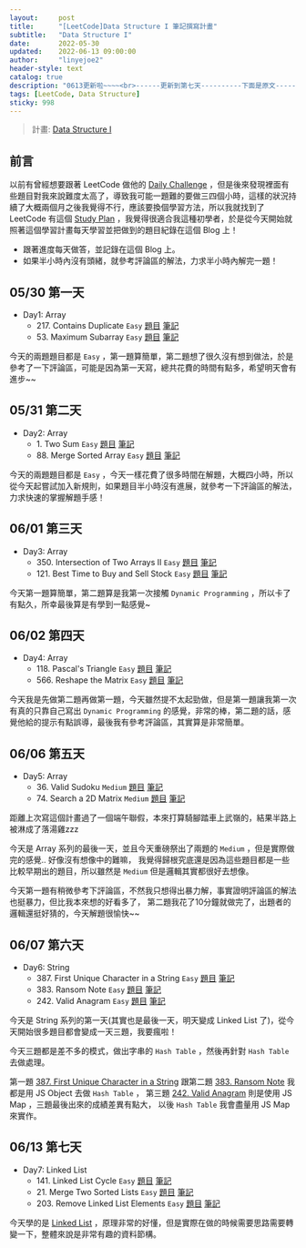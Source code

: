 ```yaml
---
layout:     post
title:      "[LeetCode]Data Structure I 筆記撰寫計畫"
subtitle:   "Data Structure I"
date:       2022-05-30
updated:    2022-06-13 09:00:00
author:     "linyejoe2"
header-style: text
catalog: true
description: "0613更新啦~~~~<br>------更新到第七天----------下面是原文-----------<br>從今天開始做 LeetCode 的學習計畫，然後每天記錄題目。"
tags: [LeetCode, Data Structure] 
sticky: 998
---
```


> 計畫: [Data Structure I](https://leetcode.com/study-plan/data-structure/?progress=6ofm59r)

## 前言

以前有曾經想要跟著 LeetCode 做他的 [Daily Challenge](https://leetcode.com/discuss/general-discussion/655704/) ，但是後來發現裡面有些題目對我來說難度太高了，導致我可能一題難的要做三四個小時，這樣的狀況持續了大概兩個月之後我覺得不行，應該要換個學習方法，所以我就找到了 LeetCode 有這個 [Study Plan](https://leetcode.com/study-plan/) ，我覺得很適合我這種初學者，於是從今天開始就照著這個學習計畫每天學習並把做到的題目紀錄在這個 Blog 上！

+ 跟著進度每天做答，並記錄在這個 Blog 上。
+ 如果半小時內沒有頭緒，就參考評論區的解法，力求半小時內解完一題！

## 05/30 第一天

+ Day1: Array
    + 217\. Contains Duplicate `Easy` [題目](https://leetcode.com/problems/contains-duplicate/) [筆記](https://linyejoe2.github.io/2022/05/30/leetcode/Data%20Structure/Data%20Structure%20I/217_Contains_Duplicate/)
    + 53\. Maximum Subarray `Easy` [題目](https://leetcode.com/problems/maximum-subarray/) [筆記](https://linyejoe2.github.io/2022/05/30/leetcode/Data%20Structure/Data%20Structure%20I/53_Maximum_Subarray/)

今天的兩題題目都是 `Easy` ，第一題算簡單，第二題想了很久沒有想到做法，於是參考了一下評論區，可能是因為第一天寫，總共花費的時間有點多，希望明天會有進步~~

## 05/31 第二天

+ Day2: Array
    + 1\. Two Sum `Easy` [題目](https://leetcode.com/problems/two-sum/) [筆記](https://linyejoe2.github.io/2022/05/31/leetcode/Data%20Structure/Data%20Structure%20I/1_Two_Sum/)
    + 88\. Merge Sorted Array `Easy` [題目](https://leetcode.com/problems/merge-sorted-array/) [筆記](https://linyejoe2.github.io/2022/05/31/leetcode/Data%20Structure/Data%20Structure%20I/88_Merge_Sorted_Array/)

今天的兩題題目都是 `Easy` ，今天一樣花費了很多時間在解題，大概四小時，所以從今天起嘗試加入新規則，如果題目半小時沒有進展，就參考一下評論區的解法，力求快速的掌握解題手感！

## 06/01 第三天

+ Day3: Array
    + 350\. Intersection of Two Arrays II `Easy` [題目](https://leetcode.com/problems/intersection-of-two-arrays-ii/) [筆記](https://linyejoe2.github.io/2022/06/01/leetcode/Data%20Structure/Data%20Structure%20I/350_intersection_of_two_arrays_ii/)
    + 121\. Best Time to Buy and Sell Stock `Easy` [題目](https://leetcode.com/problems/best-time-to-buy-and-sell-stock/) [筆記](https://linyejoe2.github.io/2022/06/01/leetcode/Data%20Structure/Data%20Structure%20I/121_best_time_to_buy_and_sell_stock/)

今天第一題算簡單，第二題算是我第一次接觸 `Dynamic Programming` ，所以卡了有點久，所幸最後算是有學到一點感覺~

## 06/02 第四天

+ Day4: Array
    + 118\. Pascal's Triangle `Easy` [題目](https://leetcode.com/problems/pascals-triangle/) [筆記](https://linyejoe2.github.io/2022/06/02/leetcode/Data%20Structure/Data%20Structure%20I/118_Pascal's_Triangle/)
    + 566\. Reshape the Matrix `Easy` [題目](https://leetcode.com/problems/reshape-the-matrix/) [筆記](https://linyejoe2.github.io/2022/06/02/leetcode/Data%20Structure/Data%20Structure%20I/566_Reshape_the_Matrix/)

今天我是先做第二題再做第一題，今天雖然提不太起勁做，但是第一題讓我第一次有真的只靠自己寫出 `Dynamic Programming` 的感覺，非常的棒，第二題的話，感覺他給的提示有點誤導，最後我有參考評論區，其實算是非常簡單。

## 06/06 第五天

+ Day5: Array
    + 36\. Valid Sudoku `Medium` [題目](https://leetcode.com/problems/valid-sudoku/) [筆記](https://linyejoe2.github.io/2022/06/06/leetcode/Data%20Structure/Data%20Structure%20I/36-valid-sudoku/)
    + 74\. Search a 2D Matrix `Medium` [題目](https://leetcode.com/problems/search-a-2d-matrix/) [筆記](https://linyejoe2.github.io/2022/06/06/leetcode/Data%20Structure/Data%20Structure%20I/74-search-a-2d-matrix/)

距離上次寫這個計畫過了一個端午聯假，本來打算騎腳踏車上武嶺的，結果半路上被淋成了落湯雞zzz

今天是 Array 系列的最後一天，並且今天重磅祭出了兩題的 `Medium` ，但是實際做完的感覺.. 好像沒有想像中的難嘛，
我覺得歸根究底還是因為這些題目都是一些比較早期出的題目，所以雖然是 `Medium` 但是邏輯其實都很好去想像。

今天第一題有稍微參考下評論區，不然我只想得出暴力解，事實證明評論區的解法也挺暴力，但比我本來想的好看多了，
第二題我花了10分鐘就做完了，出題者的邏輯還挺好猜的，今天解題很愉快~~

## 06/07 第六天

+ Day6: String
    + 387\. First Unique Character in a String `Easy` [題目](https://leetcode.com/problems/first-unique-character-in-a-string/) [筆記](https://linyejoe2.github.io/2022/06/07/leetcode/Data%20Structure/Data%20Structure%20I/387-first-unique-character-in-a-string/)
    + 383\. Ransom Note `Easy` [題目](https://leetcode.com/problems/ransom-note/) [筆記](https://linyejoe2.github.io/2022/06/07/leetcode/Data%20Structure/Data%20Structure%20I/383-ransom-note/)
    + 242\. Valid Anagram `Easy` [題目](https://leetcode.com/problems/valid-anagram/) [筆記](https://linyejoe2.github.io/2022/06/07/leetcode/Data%20Structure/Data%20Structure%20I/242-valid-anagram/)

今天是 String 系列的第一天(其實也是最後一天，明天變成 Linked List 了)，從今天開始很多題目都會變成一天三題，我要瘋啦！

今天三題都是差不多的模式，做出字串的 `Hash Table` ，然後再針對 `Hash Table` 去做處理。

第一題 [387\. First Unique Character in a String](https://linyejoe2.github.io/2022/06/07/leetcode/Data%20Structure/Data%20Structure%20I/387-first-unique-character-in-a-string/) 跟第二題 [383\. Ransom Note](https://linyejoe2.github.io/2022/06/07/leetcode/Data%20Structure/Data%20Structure%20I/383-ransom-note/) 我都是用 JS Object 去做 `Hash Table` ，
第三題 [242\. Valid Anagram](https://linyejoe2.github.io/2022/06/07/leetcode/Data%20Structure/Data%20Structure%20I/242-valid-anagram/) 則是使用 JS Map ，三題最後出來的成績差異有點大，
以後 `Hash Table` 我會盡量用 JS Map 來實作。

## 06/13 第七天

+ Day7: Linked List
    + 141\. Linked List Cycle `Easy` [題目](https://leetcode.com/problems/linked-list-cycle/) [筆記](https://linyejoe2.github.io/2022/06/09/leetcode/Data%20Structure/Data%20Structure%20I/141-linked-list-cycle/)
    + 21\. Merge Two Sorted Lists `Easy` [題目](https://leetcode.com/problems/merge-two-sorted-lists/) [筆記](https://linyejoe2.github.io/2022/06/10/leetcode/Data%20Structure/Data%20Structure%20I/21-merge-two-sorted-lists/)
    + 203\. Remove Linked List Elements `Easy` [題目](https://leetcode.com/problems/remove-linked-list-elements/) [筆記](https://linyejoe2.github.io/2022/06/10/leetcode/Data%20Structure/Data%20Structure%20I/203-remove-linked-list-elements/)

今天學的是 [Linked List](http://alrightchiu.github.io/SecondRound/linked-list-introjian-jie.html) ，原理非常的好懂，但是實際在做的時候需要思路需要轉變一下，整體來說是非常有趣的資料節構。
 